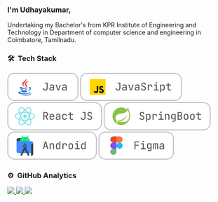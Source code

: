 
### I'm Udhayakumar,


Undertaking my Bachelor&#39;s from KPR Institute of Engineering and Technology in Department of computer science and engineering in Coimbatore, Tamilnadu.

### 🛠 &nbsp;Tech Stack

![Java](./java-skill.svg)
![JavaScript](./JavaScript-skill.svg)
![React js](./React-skill.svg)
![SpringBoot](./SpringBoot-skill.svg)
![Android Studio](./Android-skill.svg)
![Figma](./Figma-skill.svg)


### ⚙️ &nbsp;GitHub Analytics

<p align="left">
<a href="https://github.com/devudhayakumar">
  
  <img height="180em"  src="https://github-readme-stats-eight-theta.vercel.app/api?username=devudhayakumar&show_icons=true&theme=light&include_all_commits=true&count_private=true"/>

  <img height="180em"  src="https://streak-stats.demolab.com?user=devudhayakumar"/>
   <img height="180em"  src="https://github-readme-stats-eight-theta.vercel.app/api/top-langs/?username=devudhayakumar&layout=compact&langs_count=8&theme=light"/>
</a>
 
</p>


